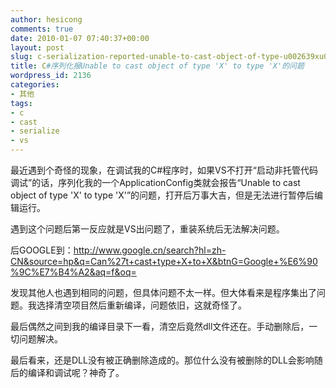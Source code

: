 ```yaml
---
author: hesicong
comments: true
date: 2010-01-07 07:40:37+00:00
layout: post
slug: c-serialization-reported-unable-to-cast-object-of-type-u002639xu002639-to-type-u002639xu002639-problem
title: C#序列化报Unable to cast object of type 'X' to type 'X'的问题
wordpress_id: 2136
categories:
- 其他
tags:
- c
- cast
- serialize
- vs
---
```


最近遇到个奇怪的现象，在调试我的C#程序时，如果VS不打开“启动非托管代码调试”的话，序列化我的一个ApplicationConfig类就会报告“Unable to cast object of type 'X' to type 'X'”的问题，打开后万事大吉，但是无法进行暂停后编辑运行。

遇到这个问题后第一反应就是VS出问题了，重装系统后无法解决问题。

后GOOGLE到：http://www.google.cn/search?hl=zh-CN&source=hp&q=Can%27t+cast+type+X+to+X&btnG=Google+%E6%90%9C%E7%B4%A2&aq=f&oq=

发现其他人也遇到相同的问题，但具体问题不太一样。但大体看来是程序集出了问题。我选择清空项目然后重新编译，问题依旧，这就奇怪了。

最后偶然之间到我的编译目录下一看，清空后竟然dll文件还在。手动删除后，一切问题解决。

最后看来，还是DLL没有被正确删除造成的。那位什么没有被删除的DLL会影响随后的编译和调试呢？神奇了。
